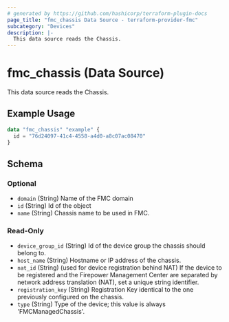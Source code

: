 ```yaml
---
# generated by https://github.com/hashicorp/terraform-plugin-docs
page_title: "fmc_chassis Data Source - terraform-provider-fmc"
subcategory: "Devices"
description: |-
  This data source reads the Chassis.
---
```


# fmc_chassis (Data Source)

This data source reads the Chassis.

## Example Usage

```terraform
data "fmc_chassis" "example" {
  id = "76d24097-41c4-4558-a4d0-a8c07ac08470"
}
```

<!-- schema generated by tfplugindocs -->
## Schema

### Optional

- `domain` (String) Name of the FMC domain
- `id` (String) Id of the object
- `name` (String) Chassis name to be used in FMC.

### Read-Only

- `device_group_id` (String) Id of the device group the chassis should belong to.
- `host_name` (String) Hostname or IP address of the chassis.
- `nat_id` (String) (used for device registration behind NAT) If the device to be registered and the Firepower Management Center are separated by network address translation (NAT), set a unique string identifier.
- `registration_key` (String) Registration Key identical to the one previously configured on the chassis.
- `type` (String) Type of the device; this value is always 'FMCManagedChassis'.
